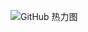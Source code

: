 ![GitHub 热力图](https://github-profile-summary-cards.vercel.app/api/cards/profile-details?username=RemainderTime&theme=radical) 
